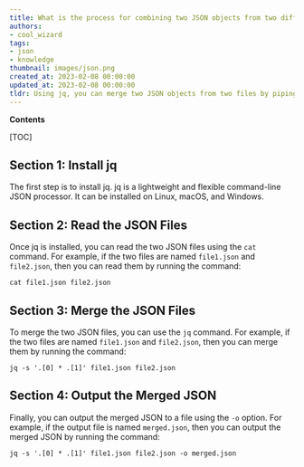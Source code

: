 ```yaml
---
title: What is the process for combining two JSON objects from two different files using jq?
authors:
- cool_wizard
tags:
- json
- knowledge
thumbnail: images/json.png
created_at: 2023-02-08 00:00:00
updated_at: 2023-02-08 00:00:00
tldr: Using jq, you can merge two JSON objects from two files by piping the output of one file into the input of the other.
---
```


**Contents**

[TOC]

## Section 1: Install jq

The first step is to install jq. jq is a lightweight and flexible command-line JSON processor. It can be installed on Linux, macOS, and Windows.

## Section 2: Read the JSON Files

Once jq is installed, you can read the two JSON files using the `cat` command. For example, if the two files are named `file1.json` and `file2.json`, then you can read them by running the command:

```
cat file1.json file2.json
```

## Section 3: Merge the JSON Files

To merge the two JSON files, you can use the `jq` command. For example, if the two files are named `file1.json` and `file2.json`, then you can merge them by running the command:

```
jq -s '.[0] * .[1]' file1.json file2.json
```

## Section 4: Output the Merged JSON

Finally, you can output the merged JSON to a file using the `-o` option. For example, if the output file is named `merged.json`, then you can output the merged JSON by running the command:

```
jq -s '.[0] * .[1]' file1.json file2.json -o merged.json
```

